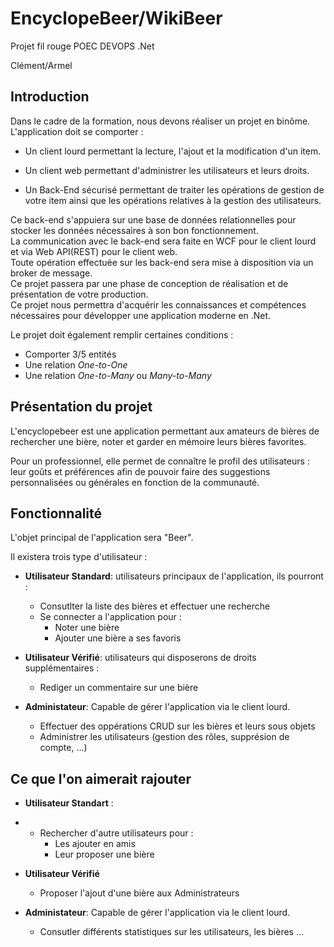 # EncyclopeBeer/WikiBeer

Projet fil rouge POEC DEVOPS .Net  

Clément/Armel  

## Introduction  

Dans le cadre de la formation, nous devons réaliser un projet en binôme.  
L'application doit se comporter :  

- Un client lourd permettant la lecture, l'ajout et la modification d'un item.  

- Un client web permettant d'administrer les utilisateurs et leurs droits.  

- Un Back-End sécurisé permettant de traiter les opérations de gestion de votre item ainsi que les opérations relatives à la gestion des utilisateurs.  

Ce back-end s'appuiera sur une base de données relationnelles pour stocker les données nécessaires à son bon fonctionnement.  
La communication avec le back-end sera faite en WCF pour le client lourd et via Web API(REST) pour le client web.  
Toute opération effectuée sur les back-end sera mise à disposition via un broker de message.  
Ce projet passera par une phase de conception de réalisation et de présentation de votre production.  
Ce projet nous permettra d'acquérir les connaissances et compétences nécessaires pour développer une application moderne en .Net.

Le projet doit également remplir certaines conditions :  

- Comporter 3/5 entités  
- Une relation *One-to-One*  
- Une relation *One-to-Many* ou *Many-to-Many*

## Présentation du projet  

L'encyclopebeer est une application permettant aux amateurs de bières de rechercher une bière, noter et garder en mémoire leurs bières favorites.
  
Pour un professionnel, elle permet de connaître le profil des utilisateurs : leur goûts et préférences afin de pouvoir faire des suggestions personnalisées ou générales en fonction de la communauté.

## Fonctionnalité  

L'objet principal de l'application sera "Beer".  

Il existera trois type d'utilisateur :  

- **Utilisateur Standard**: utilisateurs principaux de l'application, ils pourront :  

  - Consutlter la liste des bières et effectuer une recherche
  - Se connecter a l'application pour : 
    - Noter une bière  
    - Ajouter une bière a ses favoris  

- **Utilisateur Vérifié**: utilisateurs qui disposerons de droits supplémentaires :  
   
  - Rediger un commentaire sur une bière

- **Administateur**: Capable de gérer l'application via le client lourd.

  - Effectuer des oppérations CRUD sur les bières et leurs sous objets
  - Administrer les utilisateurs (gestion des rôles, supprésion de compte, ...)

## Ce que l'on aimerait rajouter

- **Utilisateur Standart** :
-
  - Rechercher d'autre utilisateurs pour : 
    - Les ajouter en amis
    - Leur proposer une bière

- **Utilisateur Vérifié**

  - Proposer l'ajout d'une bière aux Administrateurs 

- **Administateur**: Capable de gérer l'application via le client lourd.

  - Consutler différents statistiques sur les utilisateurs, les bières ...  

